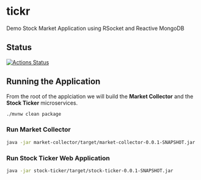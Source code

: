 # tickr 
Demo Stock Market Application using RSocket and Reactive MongoDB

## Status
[![Actions Status](https://xxx.execute-api.us-west-2.amazonaws.com/production/badge/jpaolasini/tickr)](https://xxx.execute-api.us-west-2.amazonaws.com/production/badge/jpaolasini/tickr)


## Running the Application

From the root of the applciation we will build the **Market Collector** and the **Stock Ticker** microservices. 
```bash
./mvnw clean package
```

### Run Market Collector

```bash
java -jar market-collector/target/market-collector-0.0.1-SNAPSHOT.jar
```

### Run Stock Ticker Web Application

```bash
java -jar stock-ticker/target/stock-ticker-0.0.1-SNAPSHOT.jar
```
